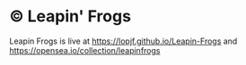 # © Leapin' Frogs

Leapin Frogs is live at https://lopjf.github.io/Leapin-Frogs and https://opensea.io/collection/leapinfrogs
